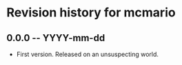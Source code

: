 # Revision history for mcmario

## 0.0.0 -- YYYY-mm-dd

* First version. Released on an unsuspecting world.
